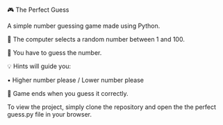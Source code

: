 🎮 The Perfect Guess

A simple number guessing game made using Python.

📌 The computer selects a random number between 1 and 100.

🤔 You have to guess the number.

💡 Hints will guide you:

•  Higher number please / Lower number please

🎉 Game ends when you guess it correctly.

To view the project, simply clone the repository and open the the perfect guess.py file in your browser.
